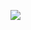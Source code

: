 [![](https://lh6.googleusercontent.com/kYvL9fbUTypRL41YhTXzR9P9MS6x4AzgmowsjB_M6Yk79UeWEMf9vL5pm77dPtdwY17ZpoYSP57uRc_ECsFvB8vc--MmkNhfKDptvBWQvTQZXE5BfAUoGxmnkNulm3eJbw7DGwLIyl6a9KCIt7eZSbd3frafJ_hPcnnjN2DXMrEoP2Nr1DH-np3qr7Ba0w)](https://lh6.googleusercontent.com/kYvL9fbUTypRL41YhTXzR9P9MS6x4AzgmowsjB_M6Yk79UeWEMf9vL5pm77dPtdwY17ZpoYSP57uRc_ECsFvB8vc--MmkNhfKDptvBWQvTQZXE5BfAUoGxmnkNulm3eJbw7DGwLIyl6a9KCIt7eZSbd3frafJ_hPcnnjN2DXMrEoP2Nr1DH-np3qr7Ba0w)
